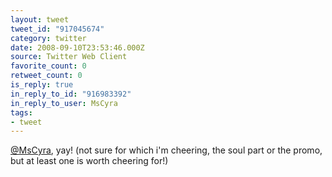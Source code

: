 ```yaml
---
layout: tweet
tweet_id: "917045674"
category: twitter
date: 2008-09-10T23:53:46.000Z
source: Twitter Web Client
favorite_count: 0
retweet_count: 0
is_reply: true
in_reply_to_id: "916983392"
in_reply_to_user: MsCyra
tags:
- tweet
---
```


[@MsCyra](https://twitter.com/@MsCyra), yay! (not sure for which i'm cheering, the soul part or the promo, but at least one is worth cheering for!)
